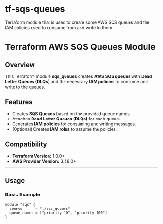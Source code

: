 # tf-sqs-queues
Terraform module that is used to create some AWS SQS queues and the IAM policies used to consume from and write to them.


# Terraform AWS SQS Queues Module

## Overview

This Terraform module **sqs_queues** creates **AWS SQS queues** with **Dead Letter Queues (DLQs)** and the necessary **IAM policies** to consume and write to the queues.  

## Features  

- Creates **SQS Queues** based on the provided queue names.  
- Attaches **Dead Letter Queues (DLQs)** for each queue.  
- Generates **IAM policies** for consuming and writing messages.  
- (Optional) Creates **IAM roles** to assume the policies.  

## Compatibility  

- **Terraform Version:** 1.0.0+  
- **AWS Provider Version:** 3.48.0+  

---

## Usage  

### Basic Example  

```hcl
module "sqs" {
  source      = "./sqs_queues"
  queue_names = ["priority-10", "priority-100"]
}
